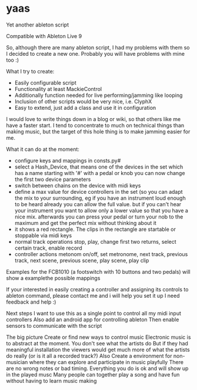 yaas
====

Yet another ableton script

Compatible with Ableton Live 9

So, although there are many ableton script, I had my problems with them so I decided to create a new one.
Probably you will have problems with mine too :)

What I try to create:
- Easily configurable script
- Functionality at least MackieControl
- Additionally function needed for live performing/jamming like looping
- Inclusion of other scripts would be very nice, i.e. ClyphX
- Easy to extend, just add a class and use it in configuration

I would love to write things down in a blog or wiki, so that others like me have a faster start. I tend to concentrate to much on technical things than making music, but the target of this hole thing is to make jamming easier for me.

What it can do at the moment:
- configure keys and mappings in consts.py#
- select a Hash_Device, that means one of the devices in the set which has a name starting with '#'
  with a pedal or knob you can now change the first two device parameters 
- switch between chains on the device with midi keys
- define a max value for device controllers in the set (so you can adapt the mix to your surrounding, eg if you have an instrument loud enough to be heard already you can allow the full value. but if you can't hear your instrument you want to allow only a lower value so that you have a nice mix. 
  afterwards you can press your pedal or turn your nob to the maximum and get the perfect mix without thinking about it
- it shows a red rectangle. The clips in the rectangle are startable or stoppable via midi keys
- normal track operations
  stop, play, change first two returns, select certain track, enable record
- controller actions
  metonom on/off, set metronome, next track, previous track, next scene, previous scene, play scene, play clip

Examples for the FCB1010 (a footswitch with 10 buttons and two pedals) will show a examplethe possible mappings

If your interested in easily creating a controller and assigning its controls to ableton command,
please contact me and i will help you set it up
I need feedback and help :)

Next steps
I want to use this as a single point to control all my midi input controllers
Also add an android app for controlling ableton
Then enable sensors to communicate with the script

The big picture
Create or find new ways to control music
Electronic music is to abstract at the moment. You don't see what the artists do
But if they had meaningful installation the viewers would get much more of what the artists do really (or is it all a recorded track?)
Also
Create a environment for non-musician where they can explore and participate in music playfully
There are no wrong notes or bad timing. Everything you do is ok and will show up in the played musc
Many people can together play a song and have fun without having to learn music making


